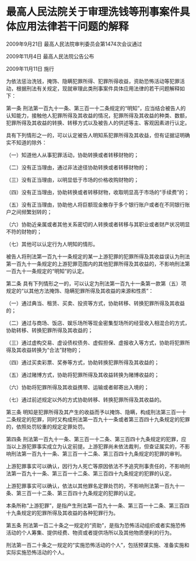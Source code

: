 # 最高人民法院关于审理洗钱等刑事案件具体应用法律若干问题的解释

2009年9月21日 最高人民法院审判委员会第1474次会议通过

2009年11月4日 最高人民法院公告公布

2009年11月11日 施行

<!-- INFO END -->

为依法惩治洗钱，掩饰、隐瞒犯罪所得、犯罪所得收益，资助恐怖活动等犯罪活动，根据刑法有关规定，现就审理此类刑事案件具体应用法律的若干问题解释如下：

第一条 刑法第一百九十一条、第三百一十二条规定的“明知”，应当结合被告人的认知能力，接触他人犯罪所得及其收益的情况，犯罪所得及其收益的种类、数额，犯罪所得及其收益的转换、转移方式以及被告人的供述等主、客观因素进行认定。

具有下列情形之一的，可以认定被告人明知系犯罪所得及其收益，但有证据证明确实不知道的除外：

（一）知道他人从事犯罪活动，协助转换或者转移财物的；

（二）没有正当理由，通过非法途径协助转换或者转移财物的；

（三）没有正当理由，以明显低于市场的价格收购财物的；

（四）没有正当理由，协助转换或者转移财物，收取明显高于市场的“手续费”的；

（五）没有正当理由，协助他人将巨额现金散存于多个银行账户或者在不同银行账户之间频繁划转的；

（六）协助近亲属或者其他关系密切的人转换或者转移与其职业或者财产状况明显不符的财物的；

（七）其他可以认定行为人明知的情形。

被告人将刑法第一百九十一条规定的某一上游犯罪的犯罪所得及其收益误认为刑法第一百九十一条规定的上游犯罪范围内的其他犯罪所得及其收益的，不影响刑法第一百九十一条规定的“明知”的认定。

第二条 具有下列情形之一的，可以认定为刑法第一百九十一条第一款第（五）项规定的“以其他方法掩饰、隐瞒犯罪所得及其收益的来源和性质”：

（一）通过典当、租赁、买卖、投资等方式，协助转移、转换犯罪所得及其收益的；

（二）通过与商场、饭店、娱乐场所等现金密集型场所的经营收入相混合的方式，协助转移、转换犯罪所得及其收益的；

（三）通过虚构交易、虚设债权债务、虚假担保、虚报收入等方式，协助将犯罪所得及其收益转换为“合法”财物的；

（四）通过买卖彩票、奖券等方式，协助转换犯罪所得及其收益的；

（五）通过赌博方式，协助将犯罪所得及其收益转换为赌博收益的；

（六）协助将犯罪所得及其收益携带、运输或者邮寄出入境的；

（七）通过前述规定以外的方式协助转移、转换犯罪所得及其收益的。

第三条 明知是犯罪所得及其产生的收益而予以掩饰、隐瞒，构成刑法第三百一十二条规定的犯罪，同时又构成刑法第一百九十一条或者第三百四十九条规定的犯罪的，依照处罚较重的规定定罪处罚。

第四条 刑法第一百九十一条、第三百一十二条、第三百四十九条规定的犯罪，应当以上游犯罪事实成立为认定前提。上游犯罪尚未依法裁判，但查证属实的，不影响刑法第一百九十一条、第三百一十二条、第三百四十九条规定的犯罪的审判。

上游犯罪事实可以确认，因行为人死亡等原因依法不予追究刑事责任的，不影响刑法第一百九十一条、第三百一十二条、第三百四十九条规定的犯罪的认定。

上游犯罪事实可以确认，依法以其他罪名定罪处罚的，不影响刑法第一百九十一条、第三百一十二条、第三百四十九条规定的犯罪的认定。

本条所称“上游犯罪”，是指产生刑法第一百九十一条、第三百一十二条、第三百四十九条规定的犯罪所得及其收益的各种犯罪行为。

第五条 刑法第一百二十条之一规定的“资助”，是指为恐怖活动组织或者实施恐怖活动的个人筹集、提供经费、物资或者提供场所以及其他物质便利的行为。

刑法第一百二十条之一规定的“实施恐怖活动的个人”，包括预谋实施、准备实施和实际实施恐怖活动的个人。